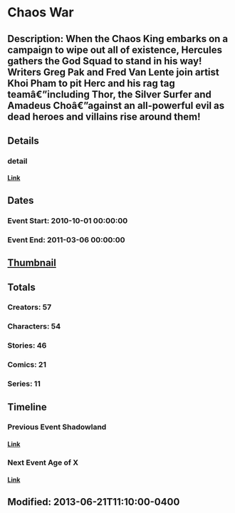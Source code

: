 # Chaos War
## Description: When the Chaos King embarks on a campaign to wipe out all of existence, Hercules gathers the God Squad to stand in his way! Writers Greg Pak and Fred Van Lente join artist Khoi Pham to pit Herc and his rag tag teamâ€”including Thor, the Silver Surfer and Amadeus Choâ€”against an all-powerful evil as dead heroes and villains rise around them!
## Details
### detail
#### [Link](http://marvel.com/comics/events/296/chaos_war?utm_campaign=apiRef&utm_source=225578a89fc76f3d20fbffda5d17a88d)
## Dates
### Event Start: 2010-10-01 00:00:00
### Event End: 2011-03-06 00:00:00
## [Thumbnail](http://i.annihil.us/u/prod/marvel/i/mg/f/20/5109a003a9112.jpg)
## Totals
### Creators: 57
### Characters: 54
### Stories: 46
### Comics: 21
### Series: 11
## Timeline
### Previous Event Shadowland
#### [Link](http://gateway.marvel.com/v1/public/events/59)
### Next Event Age of X
#### [Link](http://gateway.marvel.com/v1/public/events/303)
## Modified: 2013-06-21T11:10:00-0400